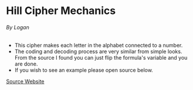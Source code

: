 # Hill Cipher Mechanics
###### By Logan

* This cipher makes each letter in the alphabet connected to a number.
* The coding and decoding process are very similar from simple looks. From the source I found you can just flip the formula's variable and you are done.
* If you wish to see an example please open source below.






[Source Website](https://www.cybrary.it/blog/0p3n/learn-hill-cipher-3x3-matrix-multiplicative-inverse-example/)

